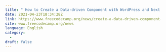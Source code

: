 ```yaml
---
title: " How to Create a Data-driven Component with WordPress and Next.js "
date: 2021-04-23T18:34:28Z
link: https://www.freecodecamp.org/news/create-a-data-driven-component-with-wordpress-and-nextjs/?utm_medium=RSS&utm_source=news.12bit.vn
site: www.freecodecamp.org/news
language: English
category:
  -   
draft: false
---
```

